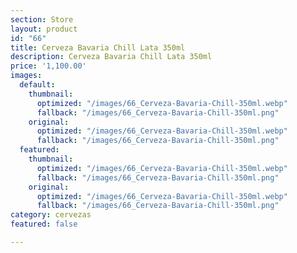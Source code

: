 ```yaml
---
section: Store
layout: product
id: "66"
title: Cerveza Bavaria Chill Lata 350ml
description: Cerveza Bavaria Chill Lata 350ml
price: '1,100.00'
images:
  default:
    thumbnail:
      optimized: "/images/66_Cerveza-Bavaria-Chill-350ml.webp"
      fallback: "/images/66_Cerveza-Bavaria-Chill-350ml.png"
    original:
      optimized: "/images/66_Cerveza-Bavaria-Chill-350ml.webp"
      fallback: "/images/66_Cerveza-Bavaria-Chill-350ml.png"
  featured:
    thumbnail:
      optimized: "/images/66_Cerveza-Bavaria-Chill-350ml.webp"
      fallback: "/images/66_Cerveza-Bavaria-Chill-350ml.png"
    original:
      optimized: "/images/66_Cerveza-Bavaria-Chill-350ml.webp"
      fallback: "/images/66_Cerveza-Bavaria-Chill-350ml.png"
category: cervezas
featured: false

---
```

